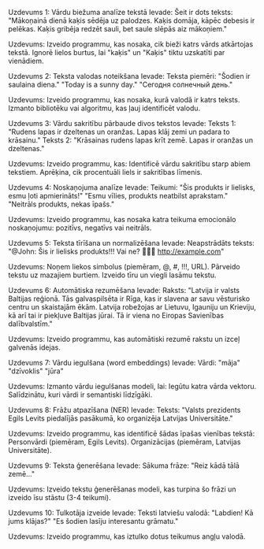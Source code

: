 Uzdevums 1: Vārdu biežuma analīze tekstā
Ievade:
Šeit ir dots teksts:  
"Mākoņainā dienā kaķis sēdēja uz palodzes. Kaķis domāja, kāpēc debesis ir pelēkas. Kaķis gribēja redzēt sauli, bet saule slēpās aiz mākoņiem."


Uzdevums:
Izveido programmu, kas nosaka, cik bieži katrs vārds atkārtojas tekstā.
Ignorē lielos burtus, lai "kaķis" un "Kaķis" tiktu uzskatīti par vienādiem.

Uzdevums 2: Teksta valodas noteikšana
Ievade:
Teksta piemēri:
"Šodien ir saulaina diena."
"Today is a sunny day."
"Сегодня солнечный день."

Uzdevums:
Izveido programmu, kas nosaka, kurā valodā ir katrs teksts. Izmanto bibliotēku vai algoritmu, kas ļauj identificēt valodu.

Uzdevums 3: Vārdu sakritību pārbaude divos tekstos
Ievade:
Teksts 1:
"Rudens lapas ir dzeltenas un oranžas. Lapas klāj zemi un padara to krāsainu."
Teksts 2:
"Krāsainas rudens lapas krīt zemē. Lapas ir oranžas un dzeltenas."

Uzdevums:
Izveido programmu, kas:
Identificē vārdu sakritību starp abiem tekstiem.
Aprēķina, cik procentuāli liels ir sakritības līmenis.

Uzdevums 4: Noskaņojuma analīze
Ievade:
Teikumi:
"Šis produkts ir lielisks, esmu ļoti apmierināts!"
"Esmu vīlies, produkts neatbilst aprakstam."
"Neitrāls produkts, nekas īpašs."

Uzdevums:
Izveido programmu, kas nosaka katra teikuma emocionālo noskaņojumu: pozitīvs, negatīvs vai neitrāls.

Uzdevums 5: Teksta tīrīšana un normalizēšana
Ievade:
Neapstrādāts teksts:
"@John: Šis ir lielisks produkts!!! Vai ne? :clap::clap::clap: http://example.com"


Uzdevums:
Noņem liekos simbolus (piemēram, @, #, !!!, URL).
Pārveido tekstu uz mazajiem burtiem.
Izveido tīru un viegli lasāmu tekstu.

Uzdevums 6: Automātiska rezumēšana
Ievade:
Raksts:
"Latvija ir valsts Baltijas reģionā. Tās galvaspilsēta ir Rīga, kas ir slavena ar savu vēsturisko centru un skaistajām ēkām. Latvija robežojas ar Lietuvu, Igauniju un Krieviju, kā arī tai ir piekļuve Baltijas jūrai. Tā ir viena no Eiropas Savienības dalībvalstīm."


Uzdevums:
Izveido programmu, kas automātiski rezumē rakstu un izceļ galvenās idejas.

Uzdevums 7: Vārdu iegulšana (word embeddings)
Ievade:
Vārdi:
"māja"
"dzīvoklis"
"jūra"

Uzdevums:
Izmanto vārdu iegulšanas modeli, lai:
Iegūtu katra vārda vektoru.
Salīdzinātu, kuri vārdi ir semantiski līdzīgāki.


Uzdevums 8: Frāžu atpazīšana (NER)
Ievade:
Teksts:
"Valsts prezidents Egils Levits piedalījās pasākumā, ko organizēja Latvijas Universitāte."


Uzdevums:
Izveido programmu, kas identificē šādas īpašas vienības tekstā:
Personvārdi (piemēram, Egils Levits).
Organizācijas (piemēram, Latvijas Universitāte).

Uzdevums 9: Teksta ģenerēšana
Ievade:
Sākuma frāze:
"Reiz kādā tālā zemē..."


Uzdevums:
Izveido tekstu ģenerēšanas modeli, kas turpina šo frāzi un izveido īsu stāstu (3-4 teikumi).

Uzdevums 10: Tulkotāja izveide
Ievade:
Teksti latviešu valodā:
"Labdien! Kā jums klājas?"
"Es šodien lasīju interesantu grāmatu."

Uzdevums:
Izveido programmu, kas iztulko dotus teikumus angļu valodā.
